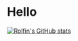 <h1>Hello</h1>

[![Rolfin's GitHub stats](https://github-readme-stats.vercel.app/api?username=rolfintatu&show_icons=true&theme=dark)]()
